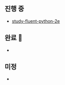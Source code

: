 ## 진행 중
- [study-fluent-python-2e](https://github.com/kookmin-study/study-fluent-python-2e) 

## 완료 👋

-

## 미정

-
